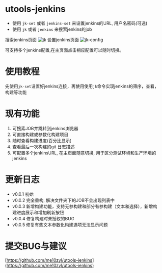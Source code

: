 # utools-jenkins

+ 使用 `jk-set` 或者 `jenkins-set` 来设置jenkins的URL, 用户名密码(可选)
+ 使用 `jk` 或者 `jenkins` 来搜索jenkins的job

搜索jenkins页面
![jk](https://ftp.bmp.ovh/imgs/2020/09/4b0c4ba5eba88ea2.png)
设置jenkins页面
![jk-config](https://ftp.bmp.ovh/imgs/2020/09/63035699b71fd30f.png)

可支持多个jenkins配置,在主页面点击相应配置可以随时切换。

# 使用教程

先使用`jk-set`设置好jenkins连接，再使用使用`jk`命令实现jenkins的筛序，查看，构建等功能

# 现有功能

1. 可搜索JOB并跳转到jenkins浏览器
2. 可直接构建或参数化构建项目
3. 随时查看构建进度(百分比显示)
4. 查看最后一次构建的git 日志描述
5. 可配置多个jenkinsURL, 在主页面随意切换, 用于区分测试环境和生产环境的jenkins

# 更新日志

+ v0.0.1 初始
+ v0.0.2 完全重构, 解决文件夹下的JOB不会出现列表中
+ v0.0.3 新增构建功能，支持无参构建和部分有参构建（文本和选择），新增构建进度展示和增加刷新按钮
+ v0.0.4 修复构建时未授权的BUG
+ v0.0.5 修复有些文本参数化构建选项无法显示问题

# 提交BUG与建议

[https://github.com/me10zyl/utools-jenkins](https://github.com/me10zyl/utools-jenkins)
